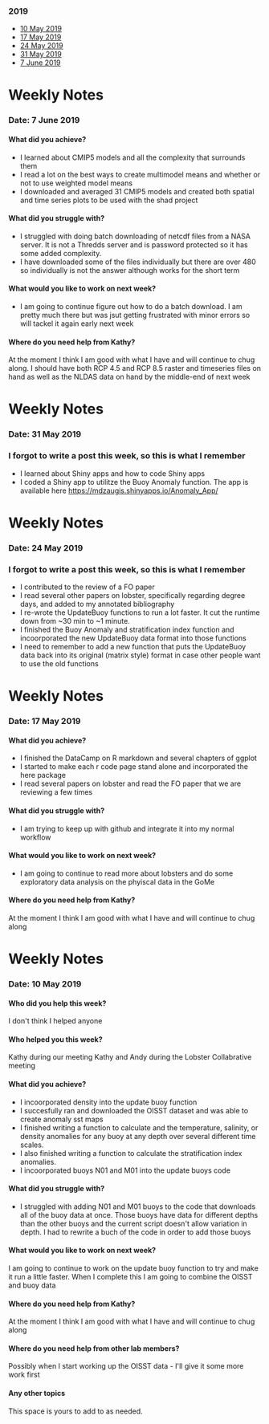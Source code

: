 ### 2019
* [10 May 2019](#date-10-May-2019)
* [17 May 2019](#date-17-May-2019)
* [24 May 2019](#date-24-May-2019)
* [31 May 2019](#date-31-May-2019)
* [7 June 2019](#date-7-June-2019)

# Weekly Notes
### Date: 7 June 2019

#### What did you achieve?

* I learned about CMIP5 models and all the complexity that surrounds them
* I read a lot on the best ways to create multimodel means and whether or not to use weighted model means 
* I downloaded and averaged 31 CMIP5 models and created both spatial and time series plots to be used with the shad project

#### What did you struggle with?

* I struggled with doing batch downloading of netcdf files from a NASA server. It is not a Thredds server and is password protected so it has some added complexity.
* I have downloaded some of the files individually but there are over 480 so individually is not the answer although works for the short term

#### What would you like to work on next week?

* I am going to continue figure out how to do a batch download. I am pretty much there but was jsut getting frustrated with minor errors so will tackel it again early next week

#### Where do you need help from Kathy?

At the moment I think I am good with what I have and will continue to chug along. I should have both RCP 4.5 and RCP 8.5 raster and timeseries files on hand as well as the NLDAS data on hand by the middle-end of next week

# Weekly Notes
### Date: 31 May 2019

### I forgot to write a post this week, so this is what I remember

* I learned about Shiny apps and how to code Shiny apps
* I coded a Shiny app to utilitze the Buoy Anomaly function. The app is available here https://mdzaugis.shinyapps.io/Anomaly_App/

# Weekly Notes
### Date: 24 May 2019

### I forgot to write a post this week, so this is what I remember

* I contributed to the review of a FO paper
* I read several other papers on lobster, specifically regarding degree days, and added to my annotated bibliography
* I re-wrote the UpdateBuoy functions to run a lot faster. It cut the runtime down from ~30 min to ~1 minute.
* I finished the Buoy Anomaly and stratification index function and incoorporated the new UpdateBuoy data format into those functions
* I need to remember to add a new function that puts the UpdateBuoy data back into its original (matrix style) format in case other people want to use the old functions


# Weekly Notes
### Date: 17 May 2019

#### What did you achieve?

* I finished the DataCamp on R markdown and several chapters of ggplot
* I started to make each r code page stand alone and incorporated the here package
* I read several papers on lobster and read the FO paper that we are reviewing a few times

#### What did you struggle with?

* I am trying to keep up with github and integrate it into my normal workflow

#### What would you like to work on next week?

* I am going to continue to read more about lobsters and do some exploratory data analysis on the phyiscal data in the GoMe

#### Where do you need help from Kathy?

At the moment I think I am good with what I have and will continue to chug along



# Weekly Notes
### Date: 10 May 2019

#### Who did you help this week?
I don't think I helped anyone

#### Who helped you this week?

Kathy during our meeting 
Kathy and Andy during the Lobster Collabrative meeting

#### What did you achieve?

* I incoorporated density into the update buoy function
* I succesfully ran and downloaded the OISST dataset and was able to create anomaly sst maps
* I finished writing a function to calculate and the temperature, salinity, or density anomalies for any buoy at any depth over several different time scales. 
* I also finished writing a function to calculate the stratification index anomalies.
* I incoorporated buoys N01 and M01 into the update buoys code

#### What did you struggle with?

* I struggled with adding N01 and M01 buoys to the code that downloads all of the buoy data at once. Those buoys have data for different depths than the other buoys and the current script doesn't allow variation in depth. I had to rewrite a buch of the code in order to add those buoys

#### What would you like to work on next week?

I am going to continue to work on the update buoy function to try and make it run a little faster. When I complete this I am going to combine the OISST and buoy data

#### Where do you need help from Kathy?

At the moment I think I am good with what I have and will continue to chug along

#### Where do you need help from other lab members?
Possibly when I start working up the OISST data - I'll give it some more work first
#### Any other topics

This space is yours to add to as needed.
